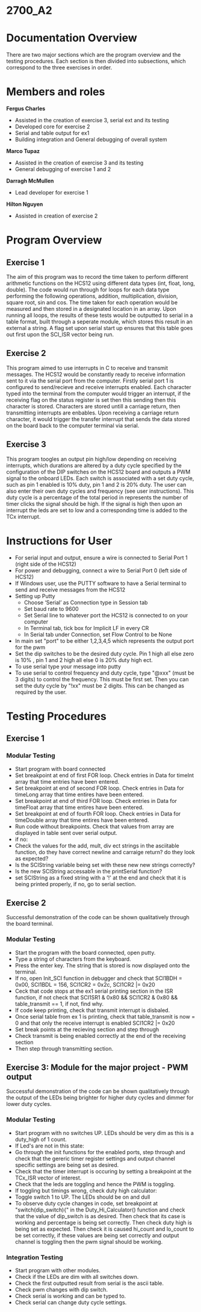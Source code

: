 # 2700_A2

# Documentation Overview
There are two major sections which are the program overview and the testing procedures.  Each section is then divided into subsections, which correspond to the three exercises in order. 

# Members and roles

**Fergus Charles** 
- Assisted in the creation of exercise 3, serial ext and its testing
- Developed core for exercise 2
- Serial and table output for ex1
- Building integration and General debugging of overall system

**Marco Tupaz** 
- Assisted in the creation of exercise 3 and its testing
- General debugging of exercise 1 and 2

**Darragh McMullen** 
- Lead developer for exercise 1

**Hilton Nguyen**  
- Assisted in creation of exercise 2

# Program Overview

## Exercise 1
The aim of this program was to record the time taken to perform different arithmetic functions on the HCS12 using different data types (int, float, long, double). The code would run through for loops for each data type performing the following operations, addition, multiplication, division, square root, sin and cos. The time taken for each operation would be measured and then stored in a designated location in an array. Upon running all loops, the results of these tests would be outputted to serial in a table format, built through a seperate module, which stores this result in an external a string. A flag set upon serial start up ensures that this table goes out first upon the SCI_ISR vector being run.  

## Exercise 2
This program aimed to use interrupts in C to receive and transmit messages. The HCS12 would be constantly ready to receive information sent to it via the serial port from the computer. Firstly serial port 1 is configured to send/recieve and receive interrupts enabled. Each character typed into the terminal from the computer would trigger an interrupt, if the receiving flag on the status register is set then this sending then this character is stored. Characters are stored untill a carriage return, then transmitting interrupts are enbables. Upon receiving a carriage return character, it would trigger the transfer interrupt that sends the data stored on the board back to the computer terminal via serial. 

## Exercise 3
This program toogles an output pin high/low depending on receiving interrupts, which durations are altered by a duty cycle specified by the configuration of the DIP switches on the HCS12 board and outputs a PWM signal to the onboard LEDs. Each switch is associated with a set duty cycle, such as pin 1 enabled is 10% duty, pin 1 and 2 is 20% duty. The user can also enter their own duty cycles and frequency (see user instructions). This duty cycle is a percentage of the total period in represents the number of timer clicks the signal should be high. If the signal is high then upon an interrupt the leds are set to low and a corresponding time is added to the TCx interrupt.

# Instructions for User
- For serial input and output, ensure a wire is connected to Serial Port 1 (right side of the HCS12)
- For power and debugging, connect a wire to Serial Port 0 (left side of HCS12)
- If Windows user, use the PUTTY software to have a Serial terminal to send and receive messages from the HCS12
- Setting up Putty
  - Choose ‘Serial’ as Connection type in Session tab
  - Set baud rate to 9600
  - Set Serial line to whatever port the HCS12 is connected to on your computer
  - In Terminal tab, tick box for Implicit LF in every CR
  - In Serial tab under Connection, set Flow Control to be None
- In main set "port" to be either 1,2,3,4,5 which represents the output port for the pwm 
- Set the dip switches to be the desired duty cycle. Pin 1 high all else zero is 10% , pin 1 and 2 high all else 0 is 20%  duty high ect. 
- To use serial type your message into putty 
- To use serial to control frequency and duty cycle, type "@xxx" (must be 3 digits) to control the frequency. This must be first set. Then you can set the duty cycle by "!xx" must be 2 digits. This can be changed as required by the user. 


# Testing Procedures

## Exercise 1
### Modular Testing
- Start program with board connected
- Set breakpoint at end of first FOR loop. Check entries in Data for timeInt array that time entries have been entered.
- Set breakpoint at end of second FOR loop. Check entries in Data for timeLong array that time entires have been entered.
- Set breakpoint at end of third FOR loop. Check entries in Data for timeFloat array that time entires have been entered.
- Set breakpoint at end of fourth FOR loop. Check entries in Data for timeDouble array that time entires have been entered.
- Run code without breakpoints. Check that values from array are displayed in table sent over serial output.
- if no:
- Check the values for the add, mult, div ect strings in the asciitable function, do they have correct newline and carraige return? do they look as expected?
- Is the SCIString variable being set with these new new strings correctly?
- Is the new SCIString accessable in the printSerial function? 
- set SCIString as a fixed string with a '!' at the end and check that it is being printed properly, if no, go to serial section. 

## Exercise 2
Successful demonstration of the code can be shown qualitatively through the board terminal.

### Modular Testing
- Start the program with the board connected, open putty.
- Type a string of characters from the keyboard. 
- Press the enter key. The string that is stored is now displayed onto the terminal.
- If no, open Init_SCI function in debugger and check that SCI1BDH = 0x00, SCI1BDL = 156, SCI1CR2 = 0x2c, SCI1CR2 |= 0x20
- Ceck that code stops at the ex1 serial printing section in the ISR function, if not check that SCI1SR1 & 0x80 && SCI1CR2 & 0x80 && table_transmit == 1, if not, find why.
- If code keep printing, check that transmit interrupt is disbaled.
- Once serial table from ex 1 is printing, check that table_transmit is now = 0 and that only the receive interrupt is enabled SCI1CR2 |= 0x20
- Set break points at the recieving section and step through 
- Check transmit is being enabled correctly at the end of the receiving section 
- Then step through transmitting section.


## Exercise 3: Module for the major project - PWM output

Successful demonstration of the code can be shown qualitatively through the output of the LEDs being brighter for higher duty cycles and dimmer for lower duty cycles. 

### Modular Testing
- Start program with no switches UP. LEDs should be very dim as this is a duty_high of 1 count.
- If Led's are not in this state:
- Go through the init functions for the enabled ports, step through and check that the gereric timer register settings and output channel specific settings are being set as desired.
- Check that the timer interrupt is occuring by setting a breakpoint at the TCx_ISR vector of interest. 
- Check that the leds are toggling and hence the PWM is toggling. 
- If toggling but timings wrong, check duty high calculator: 
- Toggle switch 1 to UP. The LEDs should be on and dull
- To observe duty cycle changes in code, set breakpoint at "switch(dip_switch){" in the Duty_Hi_Calculator() function and check that the value of dip_switch is as desired. Then check that its case is working and percentage is being set correctly. Then check duty high is being set as expected. Then check it is caused hi_count and lo_count to be set correctly, if these values are being set correctly and output channel is toggling then the pwm signal should be working. 

### Integration Testing
- Start program with other modules.
- Check if the LEDs are dim with all switches down.
- Check the first outputted result from serial is the ascii table. 
- Check pwm changes with dip switch.
- Check serial is working and can be typed to. 
- Check serial can change duty cycle settings.


